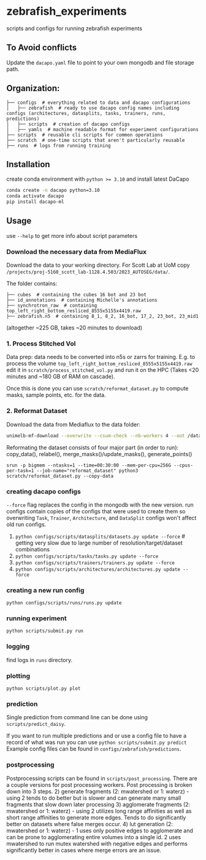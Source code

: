 # zebrafish_experiments
scripts and configs for running zebrafish experiments

## To Avoid conflicts

Update the `dacapo.yaml` file to point to your own mongodb and file storage path.

## Organization:

```
├── configs  # everything related to data and dacapo configurations
│   ├── zebrafish  # ready to use dacapo config names including configs (architectures, datasplits, tasks, trainers, runs, predictions)
│   ├── scripts  # creation of dacapo configs
│   ├── yamls  # machine readable format for experiment configurations
├── scripts  # reusable cli scripts for common operations
├── scratch  # one-time scripts that aren't particularly reusable
├── runs  # logs from running training
```

## Installation

create conda environment with `python >= 3.10` and install latest DaCapo

```bash
conda create -n dacapo python=3.10
conda activate dacapo
pip install dacapo-ml
```

## Usage
use `--help` to get more info about script parameters

### Download the necessary data from MediaFlux

Download the data to your working directory. For Scott Lab at UoM copy `/projects/proj-5160_scott_lab-1128.4.503/2023_AUTOSEG/data/`.

The folder contains:
```
├── cubes  # containing the cubes 16 bot and 23 bot
├── id_annotations  # containing Michelle's annotations
├── synchrotron_raw  # containing top_left_right_bottom_resliced_8555x5155x4419.raw
├── zebrafish.n5  # containing 8_1, 8_2, 16_bot, 17_2, 23_bot, 23_mid1
```

(altogether ~225 GB, takes ~20 minutes to download)

### 1. Process Stitched Vol

Data prep: data needs to be converted into n5s or zarrs for training. E.g. to process the volume `top_left_right_bottom_resliced_8555x5155x4419.raw` edit it in `scratch/process_stitched_vol.py` and run it on the HPC (Takes <20 minutes and ~180 GB of RAM on cascade).

Once this is done you can use `scratch/reformat_dataset.py` to compute masks, sample points, etc. for the data.

### 2. Reformat Dataset

Download the data from Mediaflux to the data folder:

```bash
unimelb-mf-download --overwrite --csum-check --nb-workers 4 --out /data/projects/punim2142/zebrafish_experiments/data /projects/proj-5160_scott_lab-1128.4.503/2023_AUTOSEG/data/id_annotations
```

Reformating the dataset consists of four major part (in order to run):
copy_data(), relabel(), merge_masks()/update_masks(), generate_points()

```
srun -p bigmem --ntasks=1 --time=00:30:00 --mem-per-cpu=256G --cpus-per-task=1 --job-name="reformat_dataset" python3 scratch/reformat_dataset.py --copy-data
```




### creating dacapo configs
`--force` flag replaces the config in the mongodb with the new version.
run configs contain copies of the configs that were used to create them so overwriting `Task`, `Trainer`, `Architecture`, and `DataSplit` configs won't affect old run configs.
1) `python configs/scripts/datasplits/datasets.py update --force`  # getting very slow due to large number of resolution/target/dataset combinations
2) `python configs/scripts/tasks/tasks.py update --force`
3) `python configs/scripts/trainers/trainers.py update --force`
4) `python configs/scripts/architectures/architectures.py update --force`

### creating a new run config
`python configs/scripts/runs/runs.py update`

### running experiment
`python scripts/submit.py run`

### logging
find logs in `runs` directory.

### plotting
`python scripts/plot.py plot`

### prediction
Single prediction from command line can be done using `scripts/predict_daisy`.

If you want to run multiple predictions and or use a config file to have a record of what was run you can use
`python scripts/submit.py predict`
Example config files can be found in `configs/zebrafish/predictions`.

### postprocessing
Postprocessing scripts can be found in `scripts/post_processing`. There are a couple versions for post processing workers. Post processing is broken down into 3 steps.
2) generate fragments (2: mwatershed or 1: waterz)
    - using 2 tends to do better but is slower and can generate many small fragments that slow down later processing
3) agglomerate fragments (2: mwatershed or 1: waterz)
    - using 2 utilizes long range affinities as well as short range affinities to generate more edges. Tends to do significantly better on datasets where false merges occur.
4) lut generation (2: mwatershed or 1: waterz)
    - 1 uses only positive edges to agglomerate and can be prone to agglomerating entire volumes into a single id. 2 uses mwatershed to run mutex watershed with negative edges and performs significantly better in cases where merge errors are an issue.